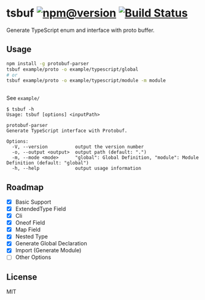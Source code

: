 # tsbuf  [![npm@version](https://img.shields.io/npm/v/tsbuf.svg)](https://www.npmjs.com/package/tsbuf) [![Build Status](https://travis-ci.org/Means88/tsbuf.svg?branch=master)](https://travis-ci.org/Means88/tsbuf)

Generate TypeScript enum and interface with proto buffer.

## Usage
```bash
npm install -g protobuf-parser
tsbuf example/proto -o example/typescript/global
# or
tsbuf example/proto -o example/typescript/module -m module
 
```
See `example/`

```console
$ tsbuf -h
Usage: tsbuf [options] <inputPath> 

protobuf-parser
Generate TypeScript interface with Protobuf.

Options:
  -V, --version          output the version number
  -o, --output <output>  output path (default: ".")
  -m, --mode <mode>      "global": Global Definition, "module": Module Definition (default: "global")
  -h, --help             output usage information

```

## Roadmap

- [x] Basic Support
- [x] ExtendedType Field
- [x] Cli
- [x] Oneof Field
- [x] Map Field
- [x] Nested Type
- [x] Generate Global Declaration
- [x] Import (Generate Module)
- [ ] Other Options

## License
MIT
